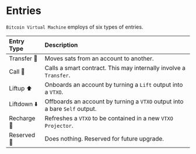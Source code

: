 # Entries
`Bitcoin Virtual Machine` employs of six types of entries.

| Entry Type       |  Description                                                               |
|:-----------------|:---------------------------------------------------------------------------|
| Transfer 💸      | Moves sats from an account to another.                                     |
| Call 📡          | Calls a smart contract. This may internally involve a `Transfer`.          |
| Liftup ⬆️        | Onboards an account by turning a `Lift` output into a `VTXO`.              |
| Liftdown ⬇️      | Offboards an account by turning a `VTXO` output into a bare `Self` output. |
| Recharge 🔋      | Refreshes a `VTXO` to be contained in a new `VTXO Projector`.              |
| Reserved 📁      | Does nothing. Reserved for future upgrade.                                 |